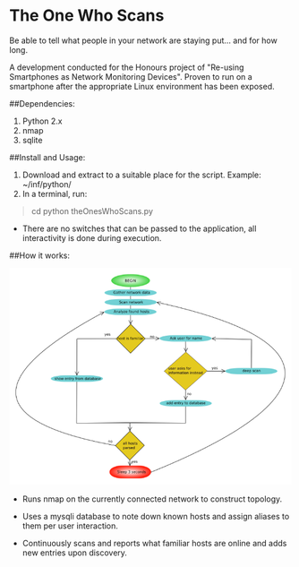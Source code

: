 The One Who Scans
======

Be able to tell what people in your network are staying put... and for how long.

A development conducted for the Honours project of "Re-using Smartphones as Network Monitoring Devices". Proven to run on a smartphone after the appropriate Linux environment has been exposed.

##Dependencies:
1. Python 2.x
2. nmap
3. sqlite

##Install and Usage:
1. Download and extract to a suitable place for the script. Example: ~/inf/python/
2. In a terminal, run:
> cd <programDir>
> python theOnesWhoScans.py

  * There are no switches that can be passed to the application, all interactivity is done during execution.

##How it works:

![Functionality Flowchart](https://github.com/insideClaw/theOneWhoScans-honours/blob/master/flowchart.png)

* Runs nmap on the currently connected network to construct topology.

* Uses a mysqli database to note down known hosts and assign aliases to them per user interaction.

* Continuously scans and reports what familiar hosts are online and adds new entries upon discovery. 

